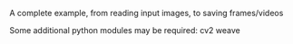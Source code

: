 A complete example, from reading input images, to saving frames/videos

Some additional python modules may be required:
cv2
weave
